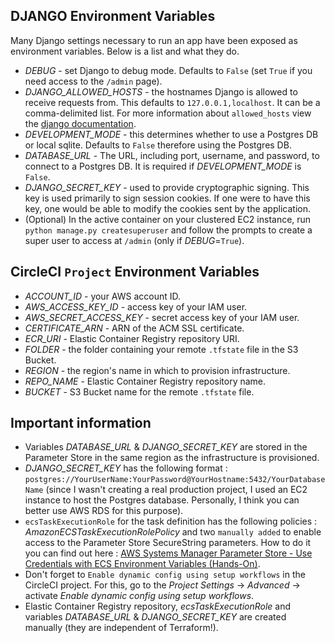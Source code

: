 ## DJANGO Environment Variables ##
Many Django settings necessary to run an app have been exposed as environment variables. Below 
is a list and what they do.

* *DEBUG* - set Django to debug mode. Defaults to `False` (set `True` if you need access to the `/admin` page).
* *DJANGO_ALLOWED_HOSTS* - the hostnames Django is allowed to receive requests from. This defaults to `127.0.0.1,localhost`. It can be a comma-delimited list. For more information about `allowed_hosts` view the [django documentation](https://docs.djangoproject.com/en/3.1/ref/settings/#allowed-hosts).
* *DEVELOPMENT_MODE* - this determines whether to use a Postgres DB or local sqlite. Defaults to `False` therefore using the Postgres DB.
* *DATABASE_URL* - The URL, including port, username, and password, to connect to a Postgres DB. It is required if *DEVELOPMENT_MODE* is `False`.
* *DJANGO_SECRET_KEY* - used to provide cryptographic signing. This key is used primarily to sign session cookies. If one were to have this key, one would be able to modify the cookies sent by the application.
* (Optional) In the active container on your clustered EC2 instance, run `python manage.py createsuperuser` and follow the prompts to create a super user to access at `/admin` (only if *DEBUG*=`True`).

## CircleCI `Project` Environment Variables ##
* *ACCOUNT_ID* - your AWS account ID.
* *AWS_ACCESS_KEY_ID* - access key of your IAM user.
* *AWS_SECRET_ACCESS_KEY* - secret access key of your IAM user.
* *CERTIFICATE_ARN* - ARN of the ACM SSL certificate.
* *ECR_URI* - Elastic Container Registry repository URI.
* *FOLDER* - the folder containing your remote `.tfstate` file in the S3 Bucket.
* *REGION* - the region's name in which to provision infrastructure.
* *REPO_NAME* - Elastic Container Registry repository name.
* *BUCKET* - S3 Bucket name for the remote `.tfstate` file.

## Important information ##
* Variables *DATABASE_URL* & *DJANGO_SECRET_KEY* are stored in the Parameter Store in the same region as the infrastructure is provisioned.
* *DJANGO_SECRET_KEY* has the following format : `postgres://YourUserName:YourPassword@YourHostname:5432/YourDatabaseName` (since I wasn't creating a real production project, I used an EC2 instance to host the Postgres database. Personally, I think you can better use AWS RDS for this purpose).
* `ecsTaskExecutionRole` for the task definition has the following policies : *AmazonECSTaskExecutionRolePolicy* and two `manually added` to enable access to the Parameter Store SecureString parameters. How to do it you can find out here : [AWS Systems Manager Parameter Store - Use Credentials with ECS Environment Variables (Hands-On)](https://www.youtube.com/watch?v=a6B9nF9nBiY).
* Don't forget to `Enable dynamic config using setup workflows` in the CircleCI project. For this, go to the *Project Settings* -> *Advanced* -> activate *Enable dynamic config using setup workflows*.
* Elastic Container Registry repository, *ecsTaskExecutionRole* and variables *DATABASE_URL* & *DJANGO_SECRET_KEY* are created manually (they are independent of Terraform!).